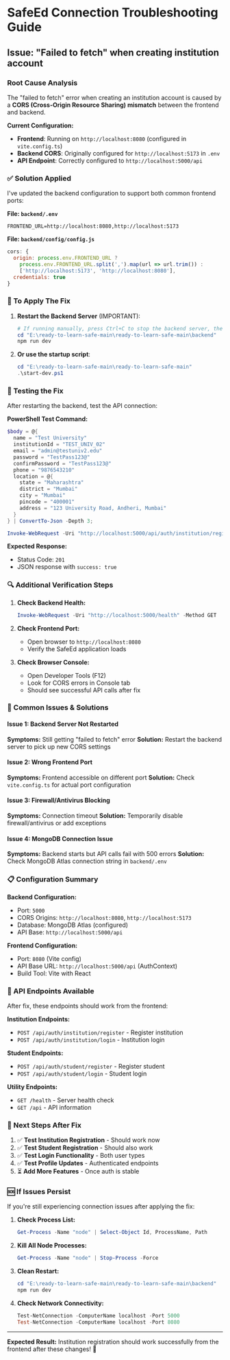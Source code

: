 # SafeEd Connection Troubleshooting Guide

## Issue: "Failed to fetch" when creating institution account

### Root Cause Analysis

The "failed to fetch" error when creating an institution account is caused by a **CORS (Cross-Origin Resource Sharing) mismatch** between the frontend and backend.

**Current Configuration:**
- **Frontend**: Running on `http://localhost:8080` (configured in `vite.config.ts`)
- **Backend CORS**: Originally configured for `http://localhost:5173` in `.env`
- **API Endpoint**: Correctly configured to `http://localhost:5000/api`

### ✅ Solution Applied

I've updated the backend configuration to support both common frontend ports:

**File: `backend/.env`**
```env
FRONTEND_URL=http://localhost:8080,http://localhost:5173
```

**File: `backend/config/config.js`**
```javascript
cors: {
  origin: process.env.FRONTEND_URL ? 
    process.env.FRONTEND_URL.split(',').map(url => url.trim()) : 
    ['http://localhost:5173', 'http://localhost:8080'],
  credentials: true
}
```

### 🔧 To Apply The Fix

1. **Restart the Backend Server** (IMPORTANT):
   ```powershell
   # If running manually, press Ctrl+C to stop the backend server, then:
   cd "E:\ready-to-learn-safe-main\ready-to-learn-safe-main\backend"
   npm run dev
   ```

2. **Or use the startup script**:
   ```powershell
   cd "E:\ready-to-learn-safe-main\ready-to-learn-safe-main"
   .\start-dev.ps1
   ```

### 🧪 Testing the Fix

After restarting the backend, test the API connection:

**PowerShell Test Command:**
```powershell
$body = @{
  name = "Test University"
  institutionId = "TEST_UNIV_02"
  email = "admin@testuniv2.edu"
  password = "TestPass123@"
  confirmPassword = "TestPass123@"
  phone = "9876543210"
  location = @{
    state = "Maharashtra"
    district = "Mumbai"
    city = "Mumbai"
    pincode = "400001"
    address = "123 University Road, Andheri, Mumbai"
  }
} | ConvertTo-Json -Depth 3; 

Invoke-WebRequest -Uri "http://localhost:5000/api/auth/institution/register" -Method POST -ContentType "application/json" -Body $body
```

**Expected Response:**
- Status Code: `201`
- JSON response with `success: true`

### 🔍 Additional Verification Steps

1. **Check Backend Health:**
   ```powershell
   Invoke-WebRequest -Uri "http://localhost:5000/health" -Method GET
   ```

2. **Check Frontend Port:**
   - Open browser to `http://localhost:8080`
   - Verify the SafeEd application loads

3. **Check Browser Console:**
   - Open Developer Tools (F12)
   - Look for CORS errors in Console tab
   - Should see successful API calls after fix

### 🚨 Common Issues & Solutions

#### Issue 1: Backend Server Not Restarted
**Symptoms:** Still getting "failed to fetch" error
**Solution:** Restart the backend server to pick up new CORS settings

#### Issue 2: Wrong Frontend Port
**Symptoms:** Frontend accessible on different port
**Solution:** Check `vite.config.ts` for actual port configuration

#### Issue 3: Firewall/Antivirus Blocking
**Symptoms:** Connection timeout
**Solution:** Temporarily disable firewall/antivirus or add exceptions

#### Issue 4: MongoDB Connection Issue
**Symptoms:** Backend starts but API calls fail with 500 errors
**Solution:** Check MongoDB Atlas connection string in `backend/.env`

### 📋 Configuration Summary

**Backend Configuration:**
- Port: `5000`
- CORS Origins: `http://localhost:8080`, `http://localhost:5173`
- Database: MongoDB Atlas (configured)
- API Base: `http://localhost:5000/api`

**Frontend Configuration:**
- Port: `8080` (Vite config)
- API Base URL: `http://localhost:5000/api` (AuthContext)
- Build Tool: Vite with React

### 🔗 API Endpoints Available

After fix, these endpoints should work from the frontend:

**Institution Endpoints:**
- `POST /api/auth/institution/register` - Register institution
- `POST /api/auth/institution/login` - Institution login

**Student Endpoints:**
- `POST /api/auth/student/register` - Register student
- `POST /api/auth/student/login` - Student login

**Utility Endpoints:**
- `GET /health` - Server health check
- `GET /api` - API information

### 📝 Next Steps After Fix

1. ✅ **Test Institution Registration** - Should work now
2. ✅ **Test Student Registration** - Should also work
3. ✅ **Test Login Functionality** - Both user types
4. ✅ **Test Profile Updates** - Authenticated endpoints
5. ⏳ **Add More Features** - Once auth is stable

### 🆘 If Issues Persist

If you're still experiencing connection issues after applying the fix:

1. **Check Process List:**
   ```powershell
   Get-Process -Name "node" | Select-Object Id, ProcessName, Path
   ```

2. **Kill All Node Processes:**
   ```powershell
   Get-Process -Name "node" | Stop-Process -Force
   ```

3. **Clean Restart:**
   ```powershell
   cd "E:\ready-to-learn-safe-main\ready-to-learn-safe-main\backend"
   npm run dev
   ```

4. **Check Network Connectivity:**
   ```powershell
   Test-NetConnection -ComputerName localhost -Port 5000
   Test-NetConnection -ComputerName localhost -Port 8080
   ```

---

**Expected Result:** Institution registration should work successfully from the frontend after these changes! 🎉
